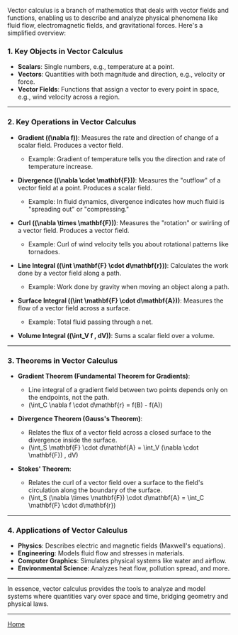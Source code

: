 Vector calculus is a branch of mathematics that deals with vector fields and functions, enabling us to describe and analyze physical phenomena like fluid flow, electromagnetic fields, and gravitational forces. Here's a simplified overview:

### 1. **Key Objects in Vector Calculus**
- **Scalars**: Single numbers, e.g., temperature at a point.
- **Vectors**: Quantities with both magnitude and direction, e.g., velocity or force.
- **Vector Fields**: Functions that assign a vector to every point in space, e.g., wind velocity across a region.

---

### 2. **Key Operations in Vector Calculus**
- **Gradient (\(\nabla f\))**: Measures the rate and direction of change of a scalar field. Produces a vector field.
  - Example: Gradient of temperature tells you the direction and rate of temperature increase.
  
- **Divergence (\(\nabla \cdot \mathbf{F}\))**: Measures the "outflow" of a vector field at a point. Produces a scalar field.
  - Example: In fluid dynamics, divergence indicates how much fluid is "spreading out" or "compressing."

- **Curl (\(\nabla \times \mathbf{F}\))**: Measures the "rotation" or swirling of a vector field. Produces a vector field.
  - Example: Curl of wind velocity tells you about rotational patterns like tornadoes.

- **Line Integral (\(\int \mathbf{F} \cdot d\mathbf{r}\))**: Calculates the work done by a vector field along a path.
  - Example: Work done by gravity when moving an object along a path.

- **Surface Integral (\(\int \mathbf{F} \cdot d\mathbf{A}\))**: Measures the flow of a vector field across a surface.
  - Example: Total fluid passing through a net.

- **Volume Integral (\(\int_V f \, dV\))**: Sums a scalar field over a volume.

---

### 3. **Theorems in Vector Calculus**
- **Gradient Theorem (Fundamental Theorem for Gradients)**: 
  - Line integral of a gradient field between two points depends only on the endpoints, not the path.
  - \(\int_C \nabla f \cdot d\mathbf{r} = f(B) - f(A)\)
  
- **Divergence Theorem (Gauss's Theorem)**: 
  - Relates the flux of a vector field across a closed surface to the divergence inside the surface.
  - \(\int_S \mathbf{F} \cdot d\mathbf{A} = \int_V (\nabla \cdot \mathbf{F}) \, dV\)
  
- **Stokes' Theorem**: 
  - Relates the curl of a vector field over a surface to the field's circulation along the boundary of the surface.
  - \(\int_S (\nabla \times \mathbf{F}) \cdot d\mathbf{A} = \int_C \mathbf{F} \cdot d\mathbf{r}\)

---

### 4. **Applications of Vector Calculus**
- **Physics**: Describes electric and magnetic fields (Maxwell's equations).
- **Engineering**: Models fluid flow and stresses in materials.
- **Computer Graphics**: Simulates physical systems like water and airflow.
- **Environmental Science**: Analyzes heat flow, pollution spread, and more.

---

In essence, vector calculus provides the tools to analyze and model systems where quantities vary over space and time, bridging geometry and physical laws.


---

[Home](https://t2m.io/VwvDcuw)
